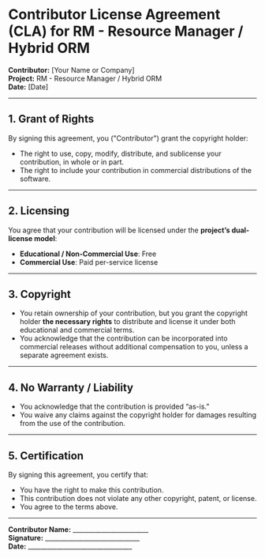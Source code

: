 # Contributor License Agreement (CLA) for RM - Resource Manager / Hybrid ORM

**Contributor:** [Your Name or Company]  
**Project:** RM - Resource Manager / Hybrid ORM  
**Date:** [Date]

---

## 1. Grant of Rights
By signing this agreement, you ("Contributor") grant the copyright holder:

- The right to use, copy, modify, distribute, and sublicense your contribution, in whole or in part.
- The right to include your contribution in commercial distributions of the software.

---

## 2. Licensing
You agree that your contribution will be licensed under the **project’s dual-license model**:

- **Educational / Non-Commercial Use**: Free  
- **Commercial Use**: Paid per-service license

---

## 3. Copyright
- You retain ownership of your contribution, but you grant the copyright holder **the necessary rights** to distribute and license it under both educational and commercial terms.
- You acknowledge that the contribution can be incorporated into commercial releases without additional compensation to you, unless a separate agreement exists.

---

## 4. No Warranty / Liability
- You acknowledge that the contribution is provided “as-is.”  
- You waive any claims against the copyright holder for damages resulting from the use of the contribution.

---

## 5. Certification
By signing this agreement, you certify that:

- You have the right to make this contribution.  
- This contribution does not violate any other copyright, patent, or license.  
- You agree to the terms above.

---

**Contributor Name:** ________________________  
**Signature:** ______________________________  
**Date:** _________________________________